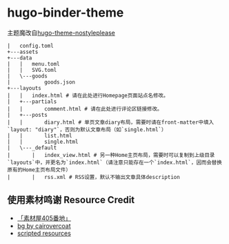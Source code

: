 # hugo-binder-theme

主题魔改自[hugo-theme-nostyleplease](https://github.com/hanwenguo/hugo-theme-nostyleplease)

```
|   config.toml
+---assets
+---data
|   |   menu.toml
|   |   SVG.toml
|   \---goods
|           goods.json
+---layouts
|   |   index.html # 请在此处进行Homepage页面站点名修改。
|   +---partials
|   |       comment.html # 请在此处进行评论区链接修改。
|   +---posts
|   |       diary.html # 单页文章diary布局，需要时请在front-matter中填入`layout: "diary"`，否则为默认文章布局（如`single.html`）
|   |       list.html
|   |       single.html
|   \---_default
|       |   index_view.html # 另一种Home主页布局，需要时可以复制到上级目录`layouts`中，并更名为`index.html`（请注意只能存在一个`index.html`，因而会替换原有的Home主页布局文件）
|       |   rss.xml # RSS设置，默认不输出文章具体description
```

## 使用素材鸣谢 Resource Credit

- [「素材屋405番地」](http://sozaiya405.chu.jp/405) 
- [bg by cairovercoat](http://cairovercoat.tumblr.com/tagged/pixel+pattern)
- [scripted resources](https://scripted.neocities.org/#)
